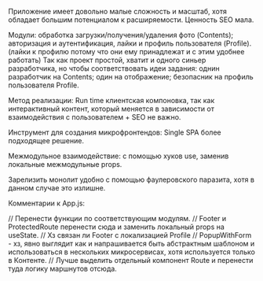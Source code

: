 Приложение имеет довольно малые сложность и масштаб, хотя обладает большим потенциалом к расширяемости. Ценность SEO мала.

Модули: обработка загрузки/получения/удаления фото (Contents); авторизация и аутентификация, лайки и профиль пользователя (Profile). (лайки к профилю потому что они ему принадлежат и с этим удобнее работать)
Так как проект простой, хватит и одного синьер разработчика, но чтобы соответствовать идеи задания: однин разработчик на Contents; один на отображение; безопасник на профиль пользователя Profile.

Метод реализации: Run time клиентская компоновка, так как интерактивный контент, который меняется в зависимости от взаимодействия с пользователем + SEO не важно.

Инструмент для создания микрофронтендов: Single SPA более подходящее решение.

Межмодульное взаимодействие: с помощью хуков use, заменив локальные межмодульные props.

Зарелизить монолит удобно с помощью фаулеровского паразита, хотя в данном случае это излишне.

Комментарии к App.js:

// Перенести функции по соответствующим модулям.
// Footer и ProtectedRoute перенести сюда и заменить локальный props на useState.
// Хз связан ли Footer с локализацией Profile
// PopupWithForm - хз, явно выглядит как и напрашивается быть абстрактным шаблоном и использоваться в нескольких микросервисах, хотя используется только в Контенте.
// Лучше выделить отдельный компонент Route и перенести туда логику маршнутов отсюда.


